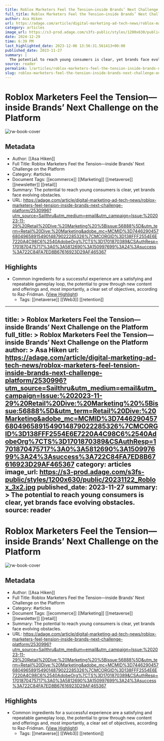 ```yaml
---
title: Roblox Marketers Feel the Tension—inside Brands’ Next Challenge on the Platform
full_title: Roblox Marketers Feel the Tension—inside Brands’ Next Challenge on the Platform
author: Asa Hiken
url: https://adage.com/article/digital-marketing-ad-tech-news/roblox-marketers-feel-tension-inside-brands-next-challenge-platform/2530996?utm_source=Sailthru&utm_medium=email&utm_campaign=Issue:%202023-11-29%20Retail%20Dive:%20Marketing%20%5Bissue:56888%5D&utm_term=Retail%20Dive:%20Marketing&adobe_mc=MCMID%3D74462904576804965891549014879022285326%7CMCORGID%3D138FFF2554E6E7220A4C98C6%2540AdobeOrg%7CTS%3D1701870389&CSAuthResp=1701870475717%3A0%3A5812690%3A150997699%3A24%3Asuccess%3A722C84FA7ED8B67616923D29AF465367
category: articles
image_url: https://s3-prod.adage.com/s3fs-public/styles/1200x630/public/20231122_Roblox_3x2.jpg
date: 2024-12-29
time: 6:39 PM
last_highlighted_date: 2023-12-06 13:56:31.561413+00:00
published_date: 2023-11-27
summary: |
  The potential to reach young consumers is clear, yet brands face evolving obstacles.
source: reader
permalink: l/articles/roblox-marketers-feel-the-tension-inside-brands-next-challenge-on-the-platform
slug: roblox-marketers-feel-the-tension-inside-brands-next-challenge-on-the-platform
---
```

# Roblox Marketers Feel the Tension—inside Brands’ Next Challenge on the Platform

![rw-book-cover](https://s3-prod.adage.com/s3fs-public/styles/1200x630/public/20231122_Roblox_3x2.jpg)

## Metadata
- Author: [[Asa Hiken]]
- Full Title: Roblox Marketers Feel the Tension—inside Brands’ Next Challenge on the Platform
- Category: #articles
- Document Tags: [[ecommerce]] [[Marketing]] [[metaverse]] [[newsletter]] [[retail]] 
- Summary: The potential to reach young consumers is clear, yet brands face evolving obstacles.
- URL: https://adage.com/article/digital-marketing-ad-tech-news/roblox-marketers-feel-tension-inside-brands-next-challenge-platform/2530996?utm_source=Sailthru&utm_medium=email&utm_campaign=Issue:%202023-11-29%20Retail%20Dive:%20Marketing%20%5Bissue:56888%5D&utm_term=Retail%20Dive:%20Marketing&adobe_mc=MCMID%3D74462904576804965891549014879022285326%7CMCORGID%3D138FFF2554E6E7220A4C98C6%2540AdobeOrg%7CTS%3D1701870389&CSAuthResp=1701870475717%3A0%3A5812690%3A150997699%3A24%3Asuccess%3A722C84FA7ED8B67616923D29AF465367

## Highlights
- Common ingredients for a successful experience are a satisfying and repeatable gameplay loop, the potential to grow through new content and offerings and, most importantly, a clear set of objectives, according to Raz-Fridman. ([View Highlight](https://read.readwise.io/read/01hgzpmxm12y5gf5t3bkz37bwq))
    - Tags: [[metaverse]] [[Web3]] [[retention]] 


---
title: >
  Roblox Marketers Feel the Tension—inside Brands’ Next Challenge on the Platform
full_title: >
  Roblox Marketers Feel the Tension—inside Brands’ Next Challenge on the Platform
author: >
  Asa Hiken
url: https://adage.com/article/digital-marketing-ad-tech-news/roblox-marketers-feel-tension-inside-brands-next-challenge-platform/2530996?utm_source=Sailthru&utm_medium=email&utm_campaign=Issue:%202023-11-29%20Retail%20Dive:%20Marketing%20%5Bissue:56888%5D&utm_term=Retail%20Dive:%20Marketing&adobe_mc=MCMID%3D74462904576804965891549014879022285326%7CMCORGID%3D138FFF2554E6E7220A4C98C6%2540AdobeOrg%7CTS%3D1701870389&CSAuthResp=1701870475717%3A0%3A5812690%3A150997699%3A24%3Asuccess%3A722C84FA7ED8B67616923D29AF465367
category: articles
image_url: https://s3-prod.adage.com/s3fs-public/styles/1200x630/public/20231122_Roblox_3x2.jpg
published_date: 2023-11-27
summary: >
  The potential to reach young consumers is clear, yet brands face evolving obstacles.
source: reader
---
# Roblox Marketers Feel the Tension—inside Brands’ Next Challenge on the Platform

![rw-book-cover](https://s3-prod.adage.com/s3fs-public/styles/1200x630/public/20231122_Roblox_3x2.jpg)

## Metadata
- Author: [[Asa Hiken]]
- Full Title: Roblox Marketers Feel the Tension—inside Brands’ Next Challenge on the Platform
- Category: #articles
- Document Tags: [[ecommerce]] [[Marketing]] [[metaverse]] [[newsletter]] [[retail]] 
- Summary: The potential to reach young consumers is clear, yet brands face evolving obstacles.
- URL: https://adage.com/article/digital-marketing-ad-tech-news/roblox-marketers-feel-tension-inside-brands-next-challenge-platform/2530996?utm_source=Sailthru&utm_medium=email&utm_campaign=Issue:%202023-11-29%20Retail%20Dive:%20Marketing%20%5Bissue:56888%5D&utm_term=Retail%20Dive:%20Marketing&adobe_mc=MCMID%3D74462904576804965891549014879022285326%7CMCORGID%3D138FFF2554E6E7220A4C98C6%2540AdobeOrg%7CTS%3D1701870389&CSAuthResp=1701870475717%3A0%3A5812690%3A150997699%3A24%3Asuccess%3A722C84FA7ED8B67616923D29AF465367

## Highlights
- Common ingredients for a successful experience are a satisfying and repeatable gameplay loop, the potential to grow through new content and offerings and, most importantly, a clear set of objectives, according to Raz-Fridman. ([View Highlight](https://read.readwise.io/read/01hgzpmxm12y5gf5t3bkz37bwq))
    - Tags: [[metaverse]] [[Web3]] [[retention]] 


